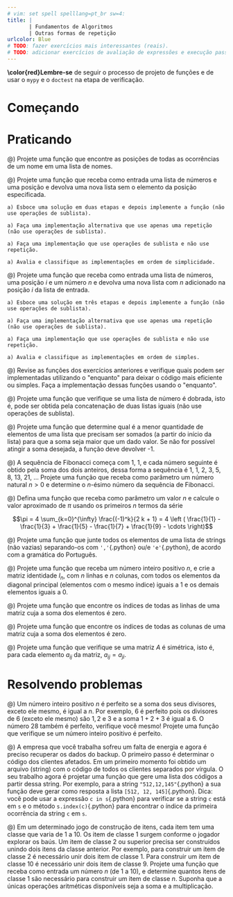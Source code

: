 ```yaml
---
# vim: set spell spelllang=pt_br sw=4:
title: |
       | Fundamentos de Algoritmos
       | Outras formas de repetição
urlcolor: Blue
# TODO: fazer exercícios mais interessantes (reais).
# TODO: adicionar exercícios de avaliação de expressões e execução passo a passo?
---
```


**\color{red}Lembre-se** de seguir o processo de projeto de funções e de usar o `mypy` e o `doctest` na etapa de verificação.

# Começando


# Praticando

<!-- Indíce e range -->

@) Projete uma função que encontre as posições de todas as ocorrências de um nome em uma lista de nomes.

@) Projete uma função que receba como entrada uma lista de números e uma posição e devolva uma nova lista sem o elemento da posição especificada.

    a) Esboce uma solução em duas etapas e depois implemente a função (não use operações de sublista).

    a) Faça uma implementação alternativa que use apenas uma repetição (não use operações de sublista).

    a) Faça uma implementação que use operações de sublista e não use repetição.

    a) Avalia e classifique as implementações em ordem de simplicidade.

@) Projete uma função que receba como entrada uma lista de números, uma posição $i$ e um número $n$ e devolva uma nova lista com $n$ adicionado na posição $i$ da lista de entrada.

    a) Esboce uma solução em três etapas e depois implemente a função (não use operações de sublista).

    a) Faça uma implementação alternativa que use apenas uma repetição (não use operações de sublista).

    a) Faça uma implementação que use operações de sublista e não use repetição.

    a) Avalia e classifique as implementações em ordem de simples.


<!-- Enquanto e generalização a partir de repetição física de código -->

@) Revise as funções dos exercícios anteriores e verifique quais podem ser implementadas utilizando o "enquanto" para deixar o código mais eficiente ou simples. Faça a implementação dessas funções usando o "enquanto".

@) Projete uma função que verifique se uma lista de número é dobrada, isto é, pode ser obtida pela concatenação de duas listas iguais (não use operações de sublista).

@) Projete uma função que determine qual é a menor quantidade de elementos de uma lista que precisam ser somados (a partir do início da lista) para que a soma seja maior que um dado valor. Se não for possível atingir a soma desejada, a função deve devolver -1.


<!-- Repetição sem listas -->

@) A sequência de Fibonacci começa com 1, 1, e cada número seguinte é obtido pela soma dos dois anteiros, dessa forma a sequência é 1, 1, 2, 3, 5, 8, 13, 21, ... Projete uma função que receba como parâmetro um número natural $n > 0$ e determine o $n$-ésimo número da sequência de Fibonacci.

@) Defina uma função que receba como parâmetro um valor $n$ e calcule o valor aproximado de $\pi$ usando os primeiros $n$ termos da série

   $$\pi = 4 \sum_{k=0}^{\infty} \frac{(-1)^k}{2 k + 1}
       = 4 \left ( \frac{1}{1} - \frac{1}{3} + \frac{1}{5} - \frac{1}{7} + \frac{1}{9} - \cdots  \right)$$


<!-- Outros -->

@) Projete uma função que junte todos os elementos de uma lista de strings (não vazias) separando-os com `','`{.python} ou/e `'e'`{.python}, de acordo com a gramática do Português.

@) Projete uma função que receba um número inteiro positivo $n$, e crie a matriz identidade $I_n$, com $n$ linhas e $n$ colunas, com todos os elementos da diagonal principal (elementos com o mesmo índice) iguais a 1 e os demais elementos iguais a 0.

@) Projete uma função que encontre os índices de todas as linhas de uma matriz cuja a soma dos elementos é zero.

@) Projete uma função que encontre os índices de todas as colunas de uma matriz cuja a soma dos elementos é zero.

@) Projete uma função que verifique se uma matriz $A$ é simétrica, isto é, para cada elemento $a_{ij}$ da matriz, $a_{ij} = a_{ji}$.


# Resolvendo problemas

<!-- Enquanto e generalização -->

@) Um número inteiro positivo $n$ é perfeito se a soma dos seus divisores, exceto ele mesmo, é igual a $n$. Por exemplo, $6$ é perfeito pois os divisores de $6$ (exceto ele mesmo) são $1, 2$ e $3$ e a soma $1 + 2 + 3$ é igual a $6$. O número $28$ também é perfeito, verifique você mesmo! Projete uma função que verifique se um número inteiro positivo é perfeito.

@) A empresa que você trabalha sofreu um falta de energia e agora é preciso recuperar os dados do backup. O primeiro passo é determinar o código dos clientes afetados. Em um primeiro momento foi obtido um arquivo (string) com o código de todos os clientes separados por vírgula. O seu trabalho agora é projetar uma função que gere uma lista dos códigos a partir dessa string. Por exemplo, para a string `"512,12,145"`{.python} a sua função deve gerar como resposta a lista `[512, 12, 145]`{.python}. Dica: você pode usar a expressão `c in s`{.python} para verificar se a string `c` está em `s` e o método `s.index(c)`{.python} para encontrar o índice da primeira ocorrência da string `c` em `s`.

@) Em um determinado jogo de construção de itens, cada item tem uma classe que varia de 1 a 10. Os item de classe 1 surgem conforme o jogador explorar os baús. Um item de classe 2 ou superior precisa ser construídos unindo dois itens da classe anterior. Por exemplo, para construir um item de classe 2 é necessário unir dois item de classe 1. Para construir um item de classe 10 é necessário unir dois item de classe 9. Projete uma função que receba como entrada um número $n$ (de 1 a 10), e determine quantos itens de classe 1 são necessário para construir um item de classe $n$. Suponha que a únicas operações aritméticas disponíveis seja a soma e a multiplicação.



<!-- Para cada no intervalo -->

<!--
@) Projete uma função que receba como entrada uma lista de números em ordem não decrescente e um valor $n$ e devolva uma nova lista com os elementos da lista de entrada junto com $n$ em ordem não decrescente.

@) Ordenação por inserção é uma algoritmo para ordenar uma lista de valores. A ideia do algoritmo é analisar cada elemento da lista de entrada e colocá-lo em ordem na lista de saída. Usando a função do exercício anterior, projete uma função que receba como entrada uma lista e devolva uma nova lista com os valores da entrada em ordem não decrescente.

@) A escola do seu irmão mais novo está fazendo um coletânea de ditos populares. Cada aluno da escola escolheu um dito popular e a escola agregou todos eles em um arquivo texto (um dito por linha). Agora a escola precisa eliminar os ditos repetidos e classificá-los em ordem, mas ela não sabe como fazer isso. Você pode ajudar?

@) Rotacionar um arranjo $n$ posições a esquerda significa mover os primeiros $n$ elementos do arranjo para as últimas $n$ posições do arranjo. Por exemplo, rotacionar o arranjo `{5, 3, 4, 1, 7}`{.cpp} duas posições a esquerda produz o arranjo `{4, 1, 7, 5, 3}`{.cpp}. Projete uma função que rotacione um arranjo $n$ posições a esquerda.

@) Projete uma função que separe as "partes" de uma string usando um espaço como delimitador.
-->
